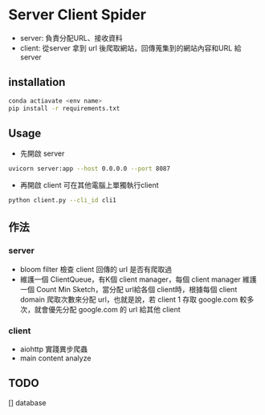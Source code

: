 # Server Client Spider

* server: 負責分配URL、接收資料
* client: 從server 拿到 url 後爬取網站，回傳蒐集到的網站內容和URL 給server

## installation

```bash
conda actiavate <env name>
pip install -r requirements.txt
```

## Usage

* 先開啟 server
```bash
uvicorn server:app --host 0.0.0.0 --port 8087 
```

* 再開啟 client
可在其他電腦上單獨執行client
```bash
python client.py --cli_id cli1
```

## 作法

### server

* bloom filter 檢查 client 回傳的 url 是否有爬取過
* 維護一個 ClientQueue，有K個 client manager，每個 client manager 維護一個 Count Min Sketch，當分配 url給各個 client時，根據每個 client domain 爬取次數來分配 url，也就是說，若 client 1 存取 google.com 較多次，就會優先分配 google.com 的 url 給其他 client

### client

* aiohttp 實踐異步爬蟲
* main content analyze

## TODO

[] database
